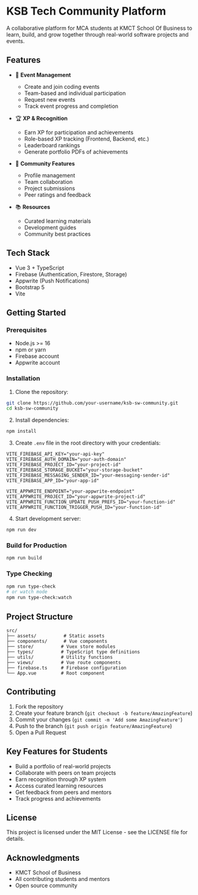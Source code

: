 # KSB Tech Community Platform

A collaborative platform for MCA students at KMCT School Of Business to learn, build, and grow together through real-world software projects and events.

## Features

- 🎯 **Event Management**
  - Create and join coding events
  - Team-based and individual participation
  - Request new events
  - Track event progress and completion

- 🏆 **XP & Recognition**
  - Earn XP for participation and achievements
  - Role-based XP tracking (Frontend, Backend, etc.)
  - Leaderboard rankings
  - Generate portfolio PDFs of achievements

- 👥 **Community Features**
  - Profile management
  - Team collaboration
  - Project submissions
  - Peer ratings and feedback

- 📚 **Resources**
  - Curated learning materials
  - Development guides
  - Community best practices

## Tech Stack

- Vue 3 + TypeScript
- Firebase (Authentication, Firestore, Storage)
- Appwrite (Push Notifications)
- Bootstrap 5
- Vite

## Getting Started

### Prerequisites

- Node.js >= 16
- npm or yarn
- Firebase account
- Appwrite account

### Installation

1. Clone the repository:
```bash
git clone https://github.com/your-username/ksb-sw-community.git
cd ksb-sw-community
```

2. Install dependencies:
```bash
npm install
```

3. Create `.env` file in the root directory with your credentials:
```env
VITE_FIREBASE_API_KEY="your-api-key"
VITE_FIREBASE_AUTH_DOMAIN="your-auth-domain"
VITE_FIREBASE_PROJECT_ID="your-project-id"
VITE_FIREBASE_STORAGE_BUCKET="your-storage-bucket"
VITE_FIREBASE_MESSAGING_SENDER_ID="your-messaging-sender-id"
VITE_FIREBASE_APP_ID="your-app-id"

VITE_APPWRITE_ENDPOINT="your-appwrite-endpoint"
VITE_APPWRITE_PROJECT_ID="your-appwrite-project-id"
VITE_APPWRITE_FUNCTION_UPDATE_PUSH_PREFS_ID="your-function-id"
VITE_APPWRITE_FUNCTION_TRIGGER_PUSH_ID="your-function-id"
```

4. Start development server:
```bash
npm run dev
```

### Build for Production

```bash
npm run build
```

### Type Checking

```bash
npm run type-check
# or watch mode
npm run type-check:watch
```

## Project Structure

```
src/
├── assets/          # Static assets
├── components/      # Vue components
├── store/          # Vuex store modules
├── types/          # TypeScript type definitions
├── utils/          # Utility functions
├── views/          # Vue route components
├── firebase.ts     # Firebase configuration
└── App.vue         # Root component
```

## Contributing

1. Fork the repository
2. Create your feature branch (`git checkout -b feature/AmazingFeature`)
3. Commit your changes (`git commit -m 'Add some AmazingFeature'`)
4. Push to the branch (`git push origin feature/AmazingFeature`)
5. Open a Pull Request

## Key Features for Students

- Build a portfolio of real-world projects
- Collaborate with peers on team projects
- Earn recognition through XP system
- Access curated learning resources
- Get feedback from peers and mentors
- Track progress and achievements

## License

This project is licensed under the MIT License - see the LICENSE file for details.

## Acknowledgments

- KMCT School of Business
- All contributing students and mentors
- Open source community
